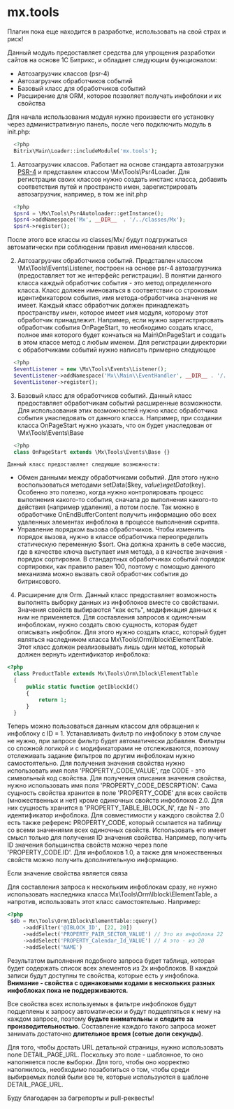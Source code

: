 mx.tools
========
Плагин пока еще находится в разработке, использовать на свой страх и риск!

Данный модуль предоставляет средства для упрощения разработки сайтов на основе 1С Битрикс, и обладает следующим функционалом:

 - Автозагрузчик классов (psr-4) 
 - Автозагрузчик обработчиков событий
 - Базовый класс для обработчиков событий
 - Расширение для ORM, которое позволяет получать инфоблоки и их свойства

Для начала использования модуля нужно произвести его установку через административную панель, после чего подключить модуль в init.php:

  ```php
    <?php
    Bitrix\Main\Loader::includeModule('mx.tools');
  ```
    
1. Автозагрузчик классов.
Работает на основе стандарта автозагрузки [PSR-4](http://www.php-fig.org/psr/psr-4/ru/) и представлен классом \Mx\Tools\Psr4Loader. Для регистрации своих классов нужно создать инстанс класса, добавить соответствия путей и пространств имен, зарегистрировать автозагрузчик, например, в том же init.php

  ```php
    <?php
    $psr4 = \Mx\Tools\Psr4Autoloader::getInstance();
    $psr4->addNamespace('Mx', __DIR__  . '/../classes/Mx');
    $psr4->register();
  ```
  После этого все классы из classes/Mx/ будут подгружаться автоматически при соблюдении правил именования классов.

2. Автозагрузчик обработчиков событий. Представлен классом \Mx\Tools\Events\Listener, построен на основе psr-4 автозагрузчика (предоставляет тот же интерфейс регистрации). В понятии данного класса каждый обработчик события - это метод определенного класса. Класс должен именоваться в соответствии со строковым идентификатором события, имя метода-обработчика значения не имеет. Каждый класс обработчик должен принадлежать пространству имен, которое имеет имя модуля, которому этот обработчик принадлежит. Например, если нужно зарегистрировать обработчик события OnPageStart, то необходимо создать класс, полное имя которого будет кончаться на Main\OnPageStart и создать в этом классе метод с любым именем. Для регистрации директории с обработчиками событий нужно написать примерно следующее

  ```php
    <?php
    $eventListener = new \Mx\Tools\Events\Listener();
    $eventListener->addNamespace('Mx\\Main\\EventHandler', __DIR__ . '/../classes/Mx/Main/EventHandler');
    $eventListener->register();
  ```
  
3. Базовый класс для обработчиков событий. 
Данный класс предоставляет обработчикам событий расширенные возможности. Для использования этих возможностей нужно класс обработчика события унаследовать от данного класса. Например, при создании класса OnPageStart нужно указать, что он будет унаследован от \Mx\Tools\Events\Base

  ```php
    <?php
    class OnPageStart extends \Mx\Tools\Events\Base {}
  ```
    Данный класс предоставляет следующие возможности:
 - Обмен данными между обработчиками событий. Для этого нужно воспользоваться методами setData($key, $value) и getData($key). Особенно это полезно, когда нужно контролировать процесс выполнения какого-то события, сначала до выполнения какого-то действия (например удаления), а потом после. Так можно в обработчике OnEndBufferContent получить информацию обо всех удаленных элементах инфоблока в процессе выполнения скрипта.
 - Управление порядком вызова обработчиков. Чтобы изменить порядок вызова, нужно в классе обработчика переопределить статическую переменную $sort. Она должна хранить в себе массив, где в качестве ключа выступает имя метода, а в качестве значения - порядок сортировки. В стандартных обработчиках событий порядок сортировки, как правило равен 100, поэтому с помощью данного механизма можно вызвать свой обработчик события до битриксового.

4.  Расширение для Orm.
Данный класс предоставляет возможность выполнять выборку данных из инфоблоков вместе со свойствами. Значения свойств выбираются "как есть", модификация данных к ним не применяется.
Для составления запросов к одиночным инфоблокам, нужно создать свою сущность, которая будет описывать инфоблок. Для этого нужно создать класс, который будет являться наследником класса Mx\Tools\Orm\Iblock\ElementTable. Этот класс должен реализовывать лишь один метод, который должен вернуть идентификатор инфоблока:
  
  ```php
  <?php
	class ProductTable extends Mx\Tools\Orm\Iblock\ElementTable
	{
		public static function getIblockId()
		{
			return 1;
		}
	}
  ```

Теперь можно пользоваться данным классом для обращения к инфоблоку с ID = 1. Устанавливать фильтр по инфоблоку в этом случае не нужно, при запросе фильтр будет автоматически добавлен. Фильтры со сложной логикой и с модификаторами не отслеживаются, поэтому отслеживать задание фильтров по другим инфоблокам нужно самостоятельно.
Для получения значения свойства нужно использовать имя поля 'PROPERTY_CODE_VALUE', где CODE - это символьный код свойства. Для получения описания значения свойства, нужно использовать имя поля 'PROPERTY_CODE_DESCRPTION'. Сама сущность свойства хранится в поле 'PROPERTY_CODE' для всех свойств (множественных и нет) кроме одиночных свойств инфоблоков 2.0. Для них сущность хранится в 'PROPERTY_TABLE_IBLOCK_N', где N - это идентификатор инфоблока. Для совместимости у каждого свойства 2.0 есть также референс PROPERTY_CODE, который ссылается на таблицу со всеми значениями всех одиночных свойств. Использовать его имеет смысл только для получения ID значения свойства. Например, получить ID значения большинства свойств можно через поле 'PROPERTY_CODE.ID'. Для инфоблоков 1.0, а также для множественных свойств можно получить дополнительную информацию.

Если значение свойства является связа

Для составления запроса к нескольким инфоблокам сразу, не нужно использовать наследника класса Mx\Tools\Orm\Iblock\ElementTable, а напротив, использовать этот класс самостоятельно. Например:

   ```php
  <?php
	$db = Mx\Tools\Orm\Iblock\ElementTable::query()
		->addFilter('@IBLOCK_ID', [22, 20])
		->addSelect('PROPERTY_PAIR_SECTOR_VALUE') // Это из инфоблока 22
		->addSelect('PROPERTY_Calendar_Id_VALUE') // А это - из 20
		->addSelect('NAME')
  ```
  
  Результатом выполнения подобного запроса будет таблица, которая будет содержать список всех элементов из 2х инфоблоков. В каждой записи будут доступны те свойства, которые есть у инфоблока. 
  **Внимание - свойства с одинаковыми кодами в нескольких разных инфоблоках пока не поддерживаются.**

Все свойства всех используемых в фильтре инфоблоков будут подцеплены к запросу автоматически и будут подцепляться к нему на каждом запросе, поэтому **будьте внимательны** и **следите за производительностью**. Составление каждого такого запроса может занимать достаточно **длительное время (сотые доли секунды)**.

Для того, чтобы достать URL детальной страницы, нужно использовать поле DETAIL_PAGE_URL. Поскольку это поле - шаблонное, то оно наполняется после выборки. Для того, чтобы оно корректно наполнилось, необходимо позаботиться о том, чтобы среди выбираемых полей были все те, которые используются в шаблоне DETAIL_PAGE_URL.

Буду благодарен за багрепорты и pull-реквесты!